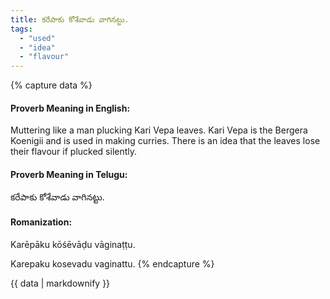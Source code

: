 ```yaml
---
title: కరేపాకు కోశేవాడు వాగినట్టు.
tags:
  - "used"
  - "idea"
  - "flavour"
---
```


{% capture data %}
#### Proverb Meaning in English:
Muttering like a man plucking Kari Vepa leaves.
Kari Vepa is the Bergera Koenigii and is used in making curries. There is an idea that the leaves lose their flavour if plucked silently.

#### Proverb Meaning in Telugu:
కరేపాకు కోశేవాడు వాగినట్టు.

#### Romanization:
Karēpāku kōśēvāḍu vāginaṭṭu.

Karepaku kosevadu vaginattu.
{% endcapture %}

{{ data | markdownify }}

